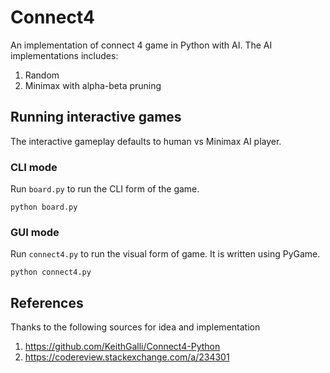 # Connect4

An implementation of connect 4 game in Python with AI. The AI implementations includes:
1. Random 
2. Minimax with alpha-beta pruning


## Running interactive games
The interactive gameplay defaults to human vs Minimax AI player.

### CLI mode
Run `board.py`  to run the CLI form of the game. 

```shell
python board.py
```

### GUI mode
Run `connect4.py` to run the visual form of game. It is written using PyGame.

```shell
python connect4.py
```

## References
Thanks to the following sources for idea and implementation
1. https://github.com/KeithGalli/Connect4-Python
2. https://codereview.stackexchange.com/a/234301

